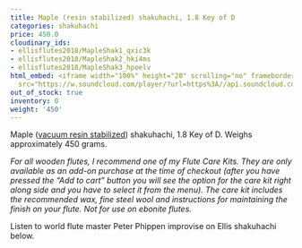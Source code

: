 ```yaml
---
title: Maple (resin stabilized) shakuhachi, 1.8 Key of D
categories: shakuhachi
price: 450.0
cloudinary_ids:
- ellisflutes2018/MapleShak1_qxic3k
- ellisflutes2018/MapleShak2_hki4ms
- ellisflutes2018/MapleShak3_hpoelv
html_embed: <iframe width="100%" height="20" scrolling="no" frameborder="no" allow="autoplay"
  src="https://w.soundcloud.com/player/?url=https%3A//api.soundcloud.com/tracks/192693525&color=%23ff5500&inverse=false&auto_play=false&show_user=true"></iframe>
out_of_stock: true
inventory: 0
weight: '450'
---
```


Maple ([vacuum resin stabilized](https://www.ellisflutes.com/blog/vacuum-resin-infusion)) shakuhachi, 1.8 Key of D.  Weighs approximately 450 grams.

*For all wooden flutes, I recommend one of my Flute Care Kits.  They are only available as an add-on purchase at the time of checkout (after you have pressed the “Add to cart” button you will see the option for the care kit right along side and you have to select it from the menu). The care kit includes the recommended wax, fine steel wool and instructions for maintaining the finish on your flute.  Not for use on ebonite flutes.*

Listen to world flute master Peter Phippen improvise on Ellis shakuhachi below.
